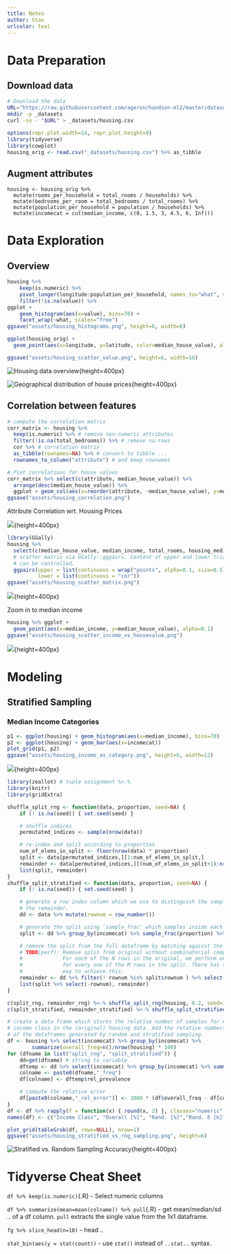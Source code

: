 ```yaml
---
title: Notes
author: Stan
urlcolor: teal
---
```


# Data Preparation

## Download data

```{.bash .cb.run}
# Download the data
URL="https://raw.githubusercontent.com/ageron/handson-ml2/master/datasets/housing/housing.csv"
mkdir -p _datasets
curl -so - "$URL" > _datasets/housing.csv
```

```{.R .cb.run hide=stdout+stderr}
options(repr.plot.width=14, repr.plot.height=9)
library(tidyverse)
library(cowplot)
housing_orig <- read.csv("_datasets/housing.csv") %>% as_tibble
```

## Augment attributes

```
housing <- housing_orig %>%
  mutate(rooms_per_household = total_rooms / households) %>%
  mutate(bedrooms_per_room = total_bedrooms / total_rooms) %>%
  mutate(population_per_household = population / households) %>%
  mutate(incomecat = cut(median_income, c(0, 1.5, 3, 4.5, 6, Inf)))
```

# Data Exploration

## Overview

```{.R .cb.run hide=stdout+stderr}
housing %>%
    keep(is.numeric) %>%
    pivot_longer(longitude:population_per_household, names_to="what", values_to="value") %>%
    filter(!is.na(value)) %>%
ggplot +
    geom_histogram(aes(x=value), bins=70) +
    facet_wrap(~what, scales="free")
ggsave("assets/housing_histograms.png", height=6, width=6)
```

```{.R .cb.run hide=stdout+stderr}
ggplot(housing_orig) +
  geom_point(aes(x=longitude, y=latitude, color=median_house_value), alpha=0.3)

ggsave("assets/housing_scatter_value.png", height=6, width=10)
```
![Housing data overview](assets/housing_histograms.png){height=400px}

![Geographical distribution of house prices](assets/housing_scatter_value.png){height=400px}

## Correlation between features

```{.R .cb.run hide=stdout+stderr}
# compute the correlation matrix
corr_matrix <- housing %>%
  keep(is.numeric) %>% # remove non-numeric attributes
  filter(!is.na(total_bedrooms)) %>% # remove na-rows
  cor %>% # correlation matrix
  as_tibble(rownames=NA) %>% # convert to tibble ...
  rownames_to_column("attribute") # and keep rownames

# Plot correlations for house values
corr_matrix %>% select(c(attribute, median_house_value)) %>%
  arrange(desc(median_house_value)) %>%
  ggplot + geom_col(aes(x=reorder(attribute, -median_house_value), y=median_house_value))
ggsave("assets/housing_correlation.png")
```
Attribute Correlation wrt. Housing Prices

![](assets/housing_correlation.png){height=400px}

```{.R .cb.run}
library(GGally)
housing %>%
  select(c(median_house_value, median_income, total_rooms, housing_median_age)) %>%
  # scatter matrix via GGally::ggpairs. Content of upper and lower triangles and diagonal
  # can be controlled.
  ggpairs(upper = list(continuous = wrap("points", alpha=0.1, size=0.5)),
          lower = list(continuous = "cor"))
ggsave("assets/housing_scatter_matrix.png")
```
![](assets/housing_scatter_matrix.png){height=400px}

Zoom in to median income

```{.R .cb.run}
housing %>% ggplot +
  geom_point(aes(x=median_income, y=median_house_value), alpha=0.1)
ggsave("assets/housing_scatter_income_vs_housevalue.png")
```
![](assets/housing_scatter_income_vs_housevalue.png){height=400px}

# Modeling

## Stratified Sampling

### Median Income Categories

```{.R .cb.run hide=stdout+stderr}
p1 <- ggplot(housing) + geom_histogram(aes(x=median_income), bins=70)
p2 <- ggplot(housing) + geom_bar(aes(x=incomecat))
plot_grid(p1, p2)
ggsave("assets/housing_income_as_category.png", height=6, width=12)
```
![](assets/housing_income_as_category.png){height=400px}

```{.R .cb.run hide=stdout+stderr}
library(zeallot) # tuple assignment %<-%
library(knitr)
library(gridExtra)

shuffle_split_rng <- function(data, proportion, seed=NA) {
    if (! is.na(seed)) { set.seed(seed) }

    # shuffle indices
    permutated_indices <- sample(nrow(data))

    # re-index and split according to proportion
    num_of_elems_in_split <- floor(nrow(data) * proportion)
    split <- data[permutated_indices,][1:num_of_elems_in_split,]
    remainder <- data[permutated_indices,][(num_of_elems_in_split+1):nrow(data),]
    list(split, remainder)
}
shuffle_split_stratified <- function(data, proportion, seed=NA) {
    if (! is.na(seed)) { set.seed(seed) }

    # generate a row index column which we use to distinguish the sample's row from
    # the remainder.
    dd <- data %>% mutate(rownum = row_number())

    # generate the split using `sample_frac' which samples inside each group
    split <- dd %>% group_by(incomecat) %>% sample_frac(proportion) %>% ungroup

    # remove the split from the full dataframe by matching against the row indices.
    # TODO(perf): Remove split from original without combinatorial complexity :(
    #             For each of the N rows in the original, we perform one comparison
    #             for every one of the M rows in the split. There has to be a better
    #             way to achieve this.
    remainder <- dd %>% filter(! rownum %in% split$rownum ) %>% select(-rownum)
    list(split %>% select(-rownum), remainder)
}

c(split_rng, remainder_rng) %<-% shuffle_split_rng(housing, 0.2, seed=1)
c(split_stratified, remainder_stratified) %<-% shuffle_split_stratified(housing, 0.2, seed=1)

# create a data frame which stores the relative number of samples for every
# income class in the (original) housing data. Add the relative numbers
# of the dataframes generated by random and stratified sampling.
df <- housing %>% select(incomecat) %>% group_by(incomecat) %>%
        summarize(overall_freq=n()/nrow(housing) * 100)
for (dfname in list("split_rng", "split_stratified")) {
    dd=get(dfname) # string to variable
    dftemp <- dd %>% select(incomecat) %>% group_by(incomecat) %>% summarize(rel_prevalence=100 * n()/nrow(dd))
    colname <- paste0(dfname,"_freq")
    df[colname] <- dftemp$rel_prevalence

    # compute the relative error
    df[paste0(colname,"_rel_error")] <- 1000 * (df$overall_freq - df[colname]) / df$overall_freq
}
df <- df %>% rapply(f = function(x) { round(x, 2) }, classes="numeric", how="replace")
names(df) <- c("Income Class", "Overall [%]", "Rand. [%]","Rand. δ [‰]","Stratif. [%]","Stratif. δ [‰]")

plot_grid(tableGrob(df, rows=NULL), nrow=1)
ggsave("assets/housing_stratified_vs_rng_sampling.png", height=6)
```

![Stratified vs. Random Sampling Accuracy](assets/housing_stratified_vs_rng_sampling.png){height=400px}

# Tidyverse Cheat Sheet

`df %>% keep(is.numeric)`{.R} - Select numeric columns

`df %>% summarize(mean=mean(colname)) %>% pull`{.R} - get mean/median/sd .. of a df column. `pull` extracts the single
value from the 1x1 dataframe.

`fg %>% slice_head(n=10)` - head .. 

`stat_bin(aes(y = stat(count))` - use `stat()` instead of `..stat..` syntax.
